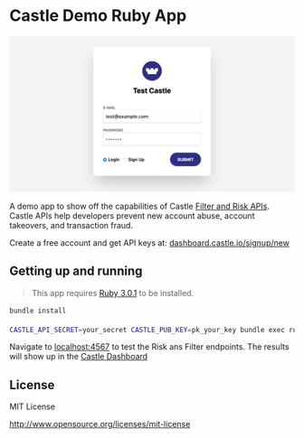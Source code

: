 # Castle Demo Ruby App

![Screenshot](screenshot.png)

A demo app to show off the capabilities of Castle [Filter and Risk APIs](https://reference.castle.io/#tag/risk_assessment).
Castle APIs help developers prevent new account abuse, account takeovers, and transaction fraud.

Create a free account and get API keys at: [dashboard.castle.io/signup/new](https://dashboard.castle.io/signup/new)

## Getting up and running

> This app requires [Ruby 3.0.1](https://www.ruby-lang.org/en/) to be installed.

```bash
bundle install

CASTLE_API_SECRET=your_secret CASTLE_PUB_KEY=pk_your_key bundle exec ruby app.rb
```

Navigate to [localhost:4567](http://localhost:4567) to test the Risk ans Filter endpoints. The results will show up in the [Castle Dashboard](https://dashboard.castle.io)

## License

MIT License

http://www.opensource.org/licenses/mit-license
